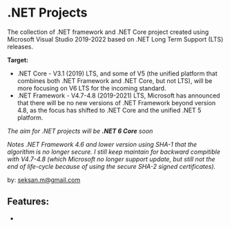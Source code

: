 # .NET Projects

The collection of .NET framework and .NET Core project created using Microsoft Visual Studio 2019-2022 based on .NET Long Term Support (LTS) releases.

__Target:__
- .NET Core - V3.1 (2019) LTS, and some of V5 (the unified platform that combines both .NET Framework and .NET Core, but not LTS), will be more focusing on V6 LTS for the incoming standard.
- .NET Framework - V4.7-4.8 (2019-2021) LTS, Microsoft has announced that there will be no new versions of .NET Framework beyond version 4.8, as the focus has shifted to .NET Core and the unified .NET 5 platform.

_The aim for .NET projects will be **.NET 6 Core** soon_


_Notes_
_.NET Framework 4.6 and lower version using SHA-1 that the algorithm is no longer secure. I still keep maintain for backward compitible with V4.7-4.8 (which Microsoft no longer support update, but still not the end of life-cycle because of using 
the secure SHA-2 signed certificates)._
 
by: seksan.m@gmail.com

__Features:__  
-   
-   

``` 
``` 
